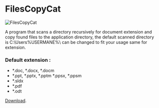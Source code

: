 # FilesCopyCat

![FilesCopyCat](http://img11.hostingpics.net/pics/891676catseatskinbodyanimal128.png)

A program that scans a directory recursively for document extension and copy found files to the application directory, the default scanned directory is C:\Users\%USERMANE%\ can be changed to fit your usage same for extension.
### Default extension :
- *.doc, *.docx, *.docm
- *.ppt, *.pptx, *.pptm *.ppsx, *.ppsm
- *.sldx
- *.pdf
- *.odt

[Download](https://pages.github.com/).

